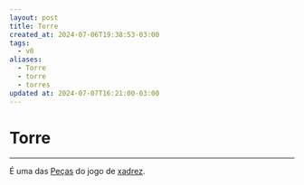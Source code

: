 ```yaml
---
layout: post
title: Torre
created_at: 2024-07-06T19:38:53-03:00
tags:
  - v0
aliases:
  - Torre
  - torre
  - torres
updated at: 2024-07-07T16:21:00-03:00
---
```

# Torre
----

É uma das [Peças](_insight/2024-07-06-Pecas_de_xadrez.md) do jogo de [xadrez](api/2024/07/2024-07-06-Xadrez.md).